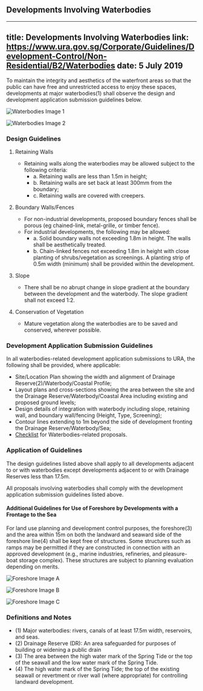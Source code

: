 
## Developments Involving Waterbodies
---
title: Developments Involving Waterbodies
link: https://www.ura.gov.sg/Corporate/Guidelines/Development-Control/Non-Residential/B2/Waterbodies
date: 5 July 2019
---

To maintain the integrity and aesthetics of the waterfront areas so that the public can have free and unrestricted access to enjoy these spaces, developments at major waterbodies(1) shall observe the design and development application submission guidelines below.

![Waterbodies Image 1](https://www.ura.gov.sg/-/media/Corporate/Guidelines/Development-control/Commercial/C16_Waterbodies_1.jpg?h=100%25&w=100%25)

![Waterbodies Image 2](https://www.ura.gov.sg/-/media/Corporate/Guidelines/Development-control/Commercial/C17_Waterbodies_2.jpg?h=100%25&w=100%25)

### Design Guidelines

1. Retaining Walls

   - Retaining walls along the waterbodies may be allowed subject to the following criteria:
     - a. Retaining walls are less than 1.5m in height;
     - b. Retaining walls are set back at least 300mm from the boundary;
     - c. Retaining walls are covered with creepers.

2. Boundary Walls/Fences

   - For non-industrial developments, proposed boundary fences shall be porous (eg chained-link, metal-grille, or timber fence).
   - For industrial developments, the following may be allowed:
     - a. Solid boundary walls not exceeding 1.8m in height. The walls shall be aesthetically treated.
     - b. Chain-linked fences not exceeding 1.8m in height with close planting of shrubs/vegetation as screenings. A planting strip of 0.5m width (minimum) shall be provided within the development.

3. Slope

   - There shall be no abrupt change in slope gradient at the boundary between the development and the waterbody. The slope gradient shall not exceed 1:2.

4. Conservation of Vegetation

   - Mature vegetation along the waterbodies are to be saved and conserved, wherever possible.

### Development Application Submission Guidelines

In all waterbodies-related development application submissions to URA, the following shall be provided, where applicable:

- Site/Location Plan showing the width and alignment of Drainage Reserve(2)/Waterbody/Coastal Profile;
- Layout plans and cross-sections showing the area between the site and the Drainage Reserve/Waterbody/Coastal Area including existing and proposed ground levels;
- Design details of integration with waterbody including slope, retaining wall, and boundary wall/fencing (Height, Type, Screening);
- Contour lines extending to 1m beyond the side of development fronting the Drainage Reserve/Waterbody/Sea;
- [Checklist](https://www.ura.gov.sg/-/media/User-Defined/URA-Online/Forms/Supplementary-forms/waterbodycl.doc) for Waterbodies-related proposals.

### Application of Guidelines

The design guidelines listed above shall apply to all developments adjacent to or with waterbodies except developments adjacent to or with Drainage Reserves less than 17.5m.

All proposals involving waterbodies shall comply with the development application submission guidelines listed above.

#### Additional Guidelines for Use of Foreshore by Developments with a Frontage to the Sea

For land use planning and development control purposes, the foreshore(3) and the area within 15m on both the landward and seaward side of the foreshore line(4) shall be kept free of structures. Some structures such as ramps may be permitted if they are constructed in connection with an approved development (e.g., marine industries, refineries, and pleasure-boat storage complex). These structures are subject to planning evaluation depending on merits.

![Foreshore Image A](https://www.ura.gov.sg/-/media/Corporate/Guidelines/Development-control/Commercial/C13_Foreshore_A.jpg?h=100%25&w=100%25)

![Foreshore Image B](https://www.ura.gov.sg/-/media/Corporate/Guidelines/Development-control/Commercial/C14_Foreshore_B.jpg?h=100%25&w=100%25)

![Foreshore Image C](https://www.ura.gov.sg/-/media/Corporate/Guidelines/Development-control/Commercial/C15_Foreshore_C.jpg?h=100%25&w=100%25)

### Definitions and Notes

- (1) Major waterbodies: rivers, canals of at least 17.5m width, reservoirs, and seas.
- (2) Drainage Reserve (DR): An area safeguarded for purposes of building or widening a public drain
- (3) The area between the high water mark of the Spring Tide or the top of the seawall and the low water mark of the Spring Tide.
- (4) The high water mark of the Spring Tide; the top of the existing seawall or revertment or river wall (where appropriate) for controlling landward development.
